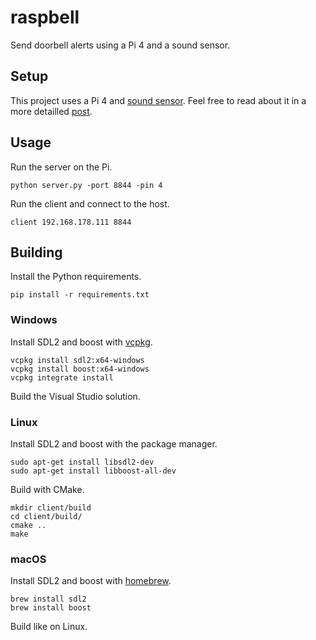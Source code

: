 # raspbell
Send doorbell alerts using a Pi 4 and a sound sensor.

## Setup
This project uses a Pi 4 and [sound sensor](https://www.makershop.de/en/sensoren/sound/schall-sensor-modul/). Feel free to read about it in a more detailled [post](https://eggcpt.de/posts/raspbell/).

## Usage
Run the server on the Pi.

```
python server.py -port 8844 -pin 4
```

Run the client and connect to the host.
```
client 192.168.178.111 8844
```

## Building
Install the Python requirements.

```
pip install -r requirements.txt
```

### Windows
Install SDL2 and boost with [vcpkg](https://github.com/microsoft/vcpkg).

```
vcpkg install sdl2:x64-windows
vcpkg install boost:x64-windows
vcpkg integrate install
```

Build the Visual Studio solution.

### Linux
Install SDL2 and boost with the package manager.

```
sudo apt-get install libsdl2-dev
sudo apt-get install libboost-all-dev
```

Build with CMake.

```
mkdir client/build
cd client/build/
cmake ..
make
```

### macOS
Install SDL2 and boost with [homebrew](https://brew.sh/).

```
brew install sdl2
brew install boost
```

Build like on Linux.
